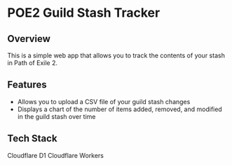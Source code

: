 # POE2 Guild Stash Tracker

## Overview

This is a simple web app that allows you to track the contents of your stash in Path of Exile 2.

## Features

- Allows you to upload a CSV file of your guild stash changes
- Displays a chart of the number of items added, removed, and modified in the guild stash over time

## Tech Stack

Cloudflare D1
Cloudflare Workers